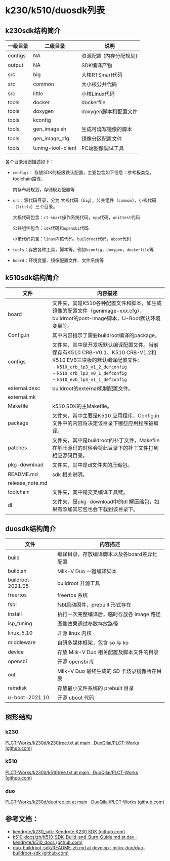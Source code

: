 # k230/k510/duosdk列表
## k230sdk结构简介

| 一级目录    | 二级目录               | 说明             |
| ------- | ------------------ | -------------- |
| configs | NA                 | 资源配置 (内存分配规划)  |
| output  | NA                 | SDK编译产物        |
| src     | big                | 大核RTSmart代码    |
| src     | common             | 大小核公共代码        |
| src     | little             | 小核Linux代码      |
| tools   | docker             | dockerfile     |
| tools   | doxygen            | doxygen脚本和配置文件 |
| tools   | kconfig            |                |
| tools   | gen_image.sh       | 生成可烧写镜像的脚本     |
| tools   | gen_image_cfg      | 镜像分区配置文件       |
| tools   | tuning-tool-client | PC端图像调试工具      |

各个目录用途描述如下：

- `configs`： 存放SDK的板级默认配置，主要包含如下信息：参考板类型，toolchain路径，
    
    内存布局规划，存储规划配置等
    
- `src`：源代码目录，分为 大核代码（`big`），公共组件（`common`），小核代码（`little`）三个目录。
    
    大核代码包含：`rt-smart`操作系统代码，`mpp`代码，`unittest`代码
    
    公共组件包含：`cdk`代码和`opensbi`代码
    
    小核代码包含：`linux`内核代码，`buildroot`代码，`uboot`代码
    
- `tools`：存放各种工具，脚本等。例如`kconfig`，`doxygen`，`dockerfile`等
    
- `board`：环境变量、镜像配置文件、文件系统等




## k510sdk结构简介

| **文件**          | **内容描述**                                                                                                                                                                                 |
| --------------- | ---------------------------------------------------------------------------------------------------------------------------------------------------------------------------------------- |
| board           | 文件夹，其是K510各种配置文件和脚本，如生成镜像的配置文件（genimage-xxx.cfg），buildroot的post-image脚本，U-Boot默认环境变量等。                                                                                                   |
| Config.in       | 其中内容指示了需要buildroot编译的package。                                                                                                                                                            |
| configs         | 文件夹，其中是开发板默认编译配置文件。当前保存有K510 CRB-V0.1、K510 CRB-V1.2和K510 EVB三块板的默认编译配置文件:  <br>- `k510_crb_lp3_v1_2_defconfig`  <br>- `k510_crb_lp3_v0_1_defconfig`  <br>- `k510_evb_lp3_v1_1_defconfig` |
| external.desc   | buildroot的external机制配置文件。                                                                                                                                                                |
| external.mk     |                                                                                                                                                                                          |
| Makefile        | k510 SDK的主Makefile。                                                                                                                                                                      |
| package         | 文件夹，其中主要是K510 应用程序，Config.in文件中的内容将决定该目录下哪些应用程序被编译。                                                                                                                                      |
| patches         | 文件夹，其中是buildroot的补丁文件，Makefile在解压源码的时候会将此目录下的补丁文件打到相应源码目录。                                                                                                                               |
| pkg-download    | 文件夹，其中是dl文件夹的压缩包。                                                                                                                                                                        |
| README.md       | sdk 相关说明。                                                                                                                                                                                |
| release_note.md |                                                                                                                                                                                          |
| toolchain       | 文件夹，其中是交叉编译工具链。                                                                                                                                                                          |
| dl              | 文件夹，是pkg-download中的dl 解压缩包，如果有添加其它包也会下载到该目录下。                                                                                                                                            |
## duosdk结构简介

| **文件**            | **内容描述**                      |
| ----------------- | ----------------------------- |
| build             | 编译目录，存放编译脚本以及各board差异化配置      |
| build.sh          | Milk-V Duo 一键编译脚本             |
| buildroot-2021.05 | buildroot 开源工具                |
| freertos          | freertos 系统                   |
| fsbl              | fsbl启动固件，prebuilt 形式存在        |
| install           | 执行一次完整编译后，临时存放各 image 路径      |
| isp_tuning        | 图像效果调试参数存放路径                  |
| linux_5.10        | 开源 linux 内核                   |
| middleware        | 自研多媒体框架，包含 so 与 ko            |
| device            | 存放 Milk-V Duo 相关配置及脚本文件的目录    |
| opensbi           | 开源 opensbi 库                  |
| out               | Milk-V Duo 最终生成的 SD 卡烧录镜像所在目录 |
| ramdisk           | 存放最小文件系统的 prebuilt 目录         |
| u-boot-2021.10    | 开源 uboot 代码                   |
## 树形结构
### k230
[PLCT-Works/k230d/k230tree.txt at main · DuoQilai/PLCT-Works (github.com)](https://github.com/DuoQilai/PLCT-Works/blob/main/k230d/k230tree.txt)
### k510
[PLCT-Works/k230d/k510tree.txt at main · DuoQilai/PLCT-Works (github.com)](https://github.com/DuoQilai/PLCT-Works/blob/main/k230d/k510tree.txt)
### duo
[PLCT-Works/k230d/duotree.txt at main · DuoQilai/PLCT-Works (github.com)](https://github.com/DuoQilai/PLCT-Works/blob/main/k230d/duotree.txt)
## 参考文档：
- [kendryte/k230_sdk: Kendryte K230 SDK (github.com)](https://github.com/kendryte/k230_sdk)
- [k510_docs/zh/K510_SDK_Build_and_Burn_Guide.md at dev · kendryte/k510_docs (github.com)](https://github.com/kendryte/k510_docs/blob/dev/zh/K510_SDK_Build_and_Burn_Guide.md)
- [duo-buildroot-sdk/README-zh.md at develop · milkv-duo/duo-buildroot-sdk (github.com)](https://github.com/milkv-duo/duo-buildroot-sdk/blob/develop/README-zh.md)